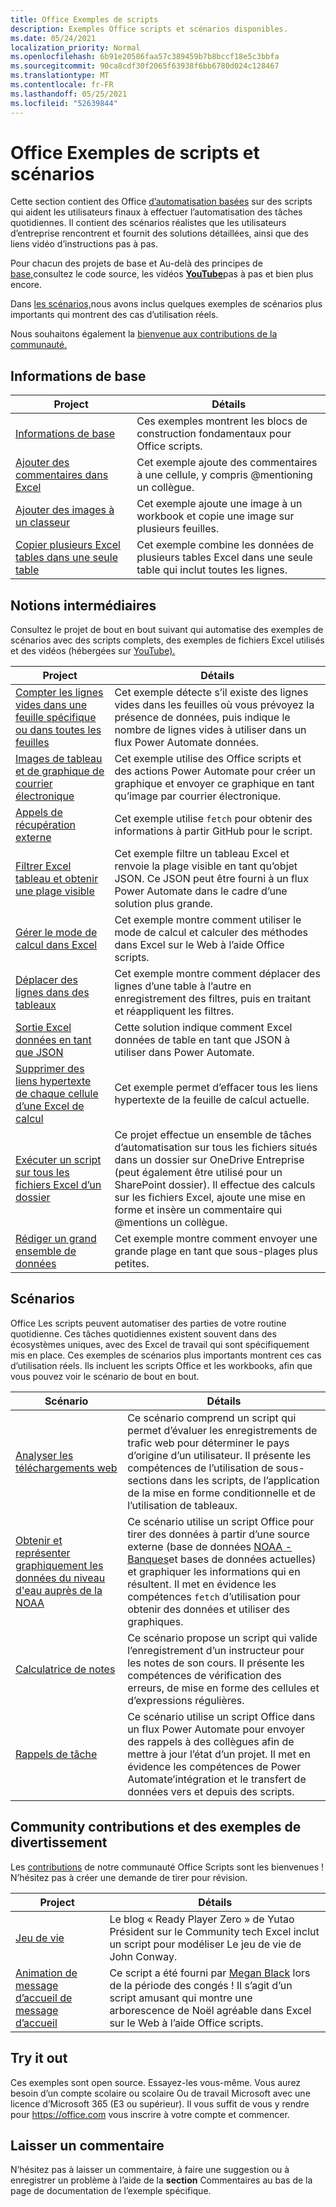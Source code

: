 ```yaml
---
title: Office Exemples de scripts
description: Exemples Office scripts et scénarios disponibles.
ms.date: 05/24/2021
localization_priority: Normal
ms.openlocfilehash: 6b91e20586faa57c389459b7b8bccf18e5c3bbfa
ms.sourcegitcommit: 90ca8cdf30f2065f63938f6bb6780d024c128467
ms.translationtype: MT
ms.contentlocale: fr-FR
ms.lasthandoff: 05/25/2021
ms.locfileid: "52639844"
---
```

# <a name="office-scripts-samples-and-scenarios"></a>Office Exemples de scripts et scénarios

Cette section contient des Office [d’automatisation basées](../../overview/excel.md) sur des scripts qui aident les utilisateurs finaux à effectuer l’automatisation des tâches quotidiennes. Il contient des scénarios réalistes que les utilisateurs d’entreprise rencontrent et fournit des solutions détaillées, ainsi que des liens vidéo d’instructions pas à pas.

Pour chacun des [](#basics) projets de base et Au-delà des principes de [base,](#beyond-the-basics)consultez le code source, les vidéos [**YouTube**](https://www.youtube.com/playlist?list=PLr3zVPZrMOUMl88fs8uc2GGAePRnNe6m0)pas à pas et bien plus encore.

Dans [les scénarios,](#scenarios)nous avons inclus quelques exemples de scénarios plus importants qui montrent des cas d’utilisation réels.

Nous souhaitons également la [bienvenue aux contributions de la communauté.](#community-contributions-and-fun-samples)

## <a name="basics"></a>Informations de base

| Project | Détails |
|---------|---------|
| [Informations de base](../excel-samples.md) | Ces exemples montrent les blocs de construction fondamentaux pour Office scripts. |
| [Ajouter des commentaires dans Excel](add-excel-comments.md) | Cet exemple ajoute des commentaires à une cellule, y compris @mentioning un collègue. |
| [Ajouter des images à un classeur](add-image-to-workbook.md) | Cet exemple ajoute une image à un workbook et copie une image sur plusieurs feuilles.|
| [Copier plusieurs Excel tables dans une seule table](copy-tables-combine.md) | Cet exemple combine les données de plusieurs tables Excel dans une seule table qui inclut toutes les lignes. |

## <a name="beyond-the-basics"></a>Notions intermédiaires

Consultez le projet de bout en bout suivant qui automatise des exemples de scénarios avec des scripts complets, des exemples de fichiers Excel utilisés et des vidéos (hébergées sur [YouTube).](https://www.youtube.com/playlist?list=PLr3zVPZrMOUMl88fs8uc2GGAePRnNe6m0)

| Project | Détails |
|---------|---------|
| [Compter les lignes vides dans une feuille spécifique ou dans toutes les feuilles](count-blank-rows.md) | Cet exemple détecte s’il existe des lignes vides dans les feuilles où vous prévoyez la présence de données, puis indique le nombre de lignes vides à utiliser dans un flux Power Automate données. |
| [Images de tableau et de graphique de courrier électronique](email-images-chart-table.md) | Cet exemple utilise des Office scripts et des actions Power Automate pour créer un graphique et envoyer ce graphique en tant qu’image par courrier électronique. |
| [Appels de récupération externe](external-fetch-calls.md) | Cet exemple utilise `fetch` pour obtenir des informations à partir GitHub pour le script. |
| [Filtrer Excel tableau et obtenir une plage visible](filter-table-get-visible-range.md) | Cet exemple filtre un tableau Excel et renvoie la plage visible en tant qu’objet JSON. Ce JSON peut être fourni à un flux Power Automate dans le cadre d’une solution plus grande. |
| [Gérer le mode de calcul dans Excel](excel-calculation.md) | Cet exemple montre comment utiliser le mode de calcul et calculer des méthodes dans Excel sur le Web à l’aide Office scripts. |
| [Déplacer des lignes dans des tableaux](move-rows-across-tables.md) | Cet exemple montre comment déplacer des lignes d’une table à l’autre en enregistrement des filtres, puis en traitant et réappliquent les filtres. |
| [Sortie Excel données en tant que JSON](get-table-data.md) | Cette solution indique comment Excel données de table en tant que JSON à utiliser dans Power Automate. |
| [Supprimer des liens hypertexte de chaque cellule d’une Excel de calcul](remove-hyperlinks-from-cells.md) | Cet exemple permet d’effacer tous les liens hypertexte de la feuille de calcul actuelle. |
| [Exécuter un script sur tous les fichiers Excel d’un dossier](automate-tasks-on-all-excel-files-in-folder.md) | Ce projet effectue un ensemble de tâches d’automatisation sur tous les fichiers situés dans un dossier sur OneDrive Entreprise (peut également être utilisé pour un SharePoint dossier). Il effectue des calculs sur les fichiers Excel, ajoute une mise en forme et insère un commentaire qui @mentions un collègue. |
| [Rédiger un grand ensemble de données](write-large-dataset.md) | Cet exemple montre comment envoyer une grande plage en tant que sous-plages plus petites. |

## <a name="scenarios"></a>Scénarios

Office Les scripts peuvent automatiser des parties de votre routine quotidienne. Ces tâches quotidiennes existent souvent dans des écosystèmes uniques, avec des Excel de travail qui sont spécifiquement mis en place. Ces exemples de scénarios plus importants montrent ces cas d’utilisation réels. Ils incluent les scripts Office et les workbooks, afin que vous pouvez voir le scénario de bout en bout.

| Scénario | Détails |
|---------|---------|
| [Analyser les téléchargements web](../scenarios/analyze-web-downloads.md) | Ce scénario comprend un script qui permet d’évaluer les enregistrements de trafic web pour déterminer le pays d’origine d’un utilisateur. Il présente les compétences de l’utilisation de sous-sections dans les scripts, de l’application de la mise en forme conditionnelle et de l’utilisation de tableaux. |
| [Obtenir et représenter graphiquement les données du niveau d'eau auprès de la NOAA](../scenarios/noaa-data-fetch.md) | Ce scénario utilise un script Office pour tirer des données à partir d’une source externe (base de données [NOAA - Banques](https://tidesandcurrents.noaa.gov/)et bases de données actuelles) et graphiquer les informations qui en résultent. Il met en évidence les compétences `fetch` d’utilisation pour obtenir des données et utiliser des graphiques. |
| [Calculatrice de notes](../scenarios/grade-calculator.md) | Ce scénario propose un script qui valide l’enregistrement d’un instructeur pour les notes de son cours. Il présente les compétences de vérification des erreurs, de mise en forme des cellules et d’expressions régulières. |
| [Rappels de tâche](../scenarios/task-reminders.md) | Ce scénario utilise un script Office dans un flux Power Automate pour envoyer des rappels à des collègues afin de mettre à jour l’état d’un projet. Il met en évidence les compétences de Power Automate’intégration et le transfert de données vers et depuis des scripts. |

## <a name="community-contributions-and-fun-samples"></a>Community contributions et des exemples de divertissement

Les [contributions](https://github.com/OfficeDev/office-scripts-docs/blob/master/Contributing.md) de notre communauté Office Scripts sont les bienvenues ! N’hésitez pas à créer une demande de tirer pour révision.

| Project | Détails |
|---------|---------|
| [Jeu de vie](https://techcommunity.microsoft.com/t5/excel-blog/ready-player-zero/ba-p/2246208) | Le blog « Ready Player Zero » de Yutao Président sur le Community tech Excel [](https://en.wikipedia.org/wiki/Conway%27s_Game_of_Life)inclut un script pour modéliser Le jeu de vie de John Conway. |
| [Animation de message d’accueil de message d’accueil](community-seasons-greetings.md) | Ce script a été fourni par [Megan Black](https://www.linkedin.com/in/lesblackconsultant/) lors de la période des congés ! Il s’agit d’un script amusant qui montre une arborescence de Noël agréable dans Excel sur le Web à l’aide Office scripts. |

## <a name="try-it-out"></a>Try it out

Ces exemples sont open source. Essayez-les vous-même. Vous aurez besoin d’un compte scolaire ou scolaire Ou de travail Microsoft avec une licence d’Microsoft 365 (E3 ou supérieur). Il vous suffit de vous y rendre pour https://office.com vous inscrire à votre compte et commencer.

## <a name="leave-a-comment"></a>Laisser un commentaire

N’hésitez pas à laisser un commentaire, à faire une suggestion ou à enregistrer un problème à l’aide de la **section** Commentaires au bas de la page de documentation de l’exemple spécifique.
